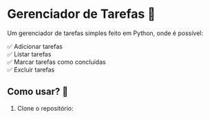 # Gerenciador de Tarefas 📝

Um gerenciador de tarefas simples feito em Python, onde é possível:

✅ Adicionar tarefas  
✅ Listar tarefas  
✅ Marcar tarefas como concluídas  
✅ Excluir tarefas  

## Como usar? 🚀
1. Clone o repositório:
